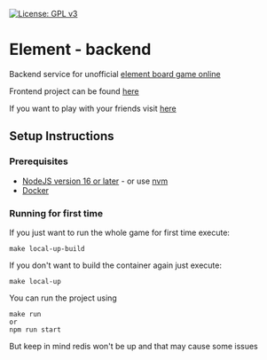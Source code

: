 [![License: GPL v3](https://img.shields.io/badge/License-GPLv3-blue.svg)](https://www.gnu.org/licenses/gpl-3.0)

# Element - backend
Backend service for unofficial [element board game online](https://ratherdashinggames.com/games/element-silver.html)

Frontend project can be found [here](https://github.com/Arkk92/element-front)

If you want to play with your friends visit [here](https://element-online.netlify.app/)

## Setup Instructions

### Prerequisites

* [NodeJS version 16 or later](https://nodejs.org/en/download/) - or use [nvm](https://github.com/nvm-sh/nvm)
* [Docker](https://docs.docker.com/install)

### Running for first time

If you just want to run the whole game for first time execute:
```
make local-up-build
```

If you don't want to build the container again just execute:
```
make local-up
```

You can run the project using 
```
make run
or
npm run start
```
But keep in mind redis won't be up and that may cause some issues

